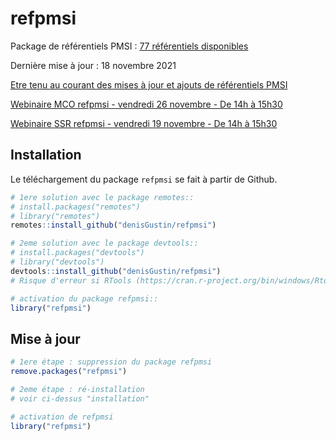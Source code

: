
<!-- README.md is generated from README.Rmd. Please edit that file -->

# refpmsi

Package de référentiels PMSI : [77 référentiels
disponibles](https://denisgustin.github.io/refpmsi/articles/liste_ref.html)

Dernière mise à jour : 18 novembre 2021

[Etre tenu au courant des mises à jour et ajouts de référentiels
PMSI](http://www.lespmsi.com/r-et-pmsi/)

[Webinaire MCO refpmsi - vendredi 26 novembre - De 14h
à 15h30](https://www.lespmsi.com/webinaire-mco-refpmsi-vendredi-26-novembre-2021-de-14h-a-15h30/)

[Webinaire SSR refpmsi - vendredi 19 novembre - De 14h
à 15h30](https://www.lespmsi.com/webinaire-ssr-refpmsi-vendredi-19-novembre-2021-de-14h-a-15h30/)

## Installation

Le téléchargement du package `refpmsi` se fait à partir de Github.

``` r
# 1ere solution avec le package remotes::
# install.packages("remotes")
# library("remotes")
remotes::install_github("denisGustin/refpmsi")

# 2eme solution avec le package devtools::
# install.packages("devtools")
# library("devtools")
devtools::install_github("denisGustin/refpmsi")
# Risque d'erreur si RTools (https://cran.r-project.org/bin/windows/Rtools/) n'est pas installé

# activation du package refpmsi::
library("refpmsi")
```

## Mise à jour

``` r
# 1ere étape : suppression du package refpmsi
remove.packages("refpmsi")

# 2eme étape : ré-installation
# voir ci-dessus "installation"

# activation de refpmsi
library("refpmsi")
```
